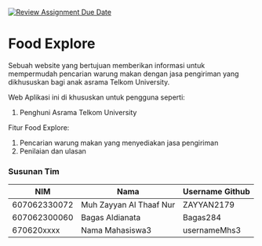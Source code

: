 [![Review Assignment Due Date](https://classroom.github.com/assets/deadline-readme-button-24ddc0f5d75046c5622901739e7c5dd533143b0c8e959d652212380cedb1ea36.svg)](https://classroom.github.com/a/XfuKfpFb)
# Food Explore

Sebuah website yang bertujuan memberikan informasi untuk mempermudah pencarian warung makan dengan jasa pengiriman yang dikhususkan bagi anak asrama Telkom University.

Web Aplikasi ini di khususkan untuk pengguna seperti:
1. Penghuni Asrama Telkom University

Fitur Food Explore:
1. Pencarian warung makan yang menyediakan jasa pengiriman
2. Penilaian dan ulasan

### Susunan Tim

NIM          | Nama                    | Username Github
-------------|-------------------------|----------------
607062330072 | Muh Zayyan Al Thaaf Nur | ZAYYAN2179
607062300060 | Bagas Aldianata         | Bagas284
670620xxxx   | Nama Mahasiswa3         | usernameMhs3
